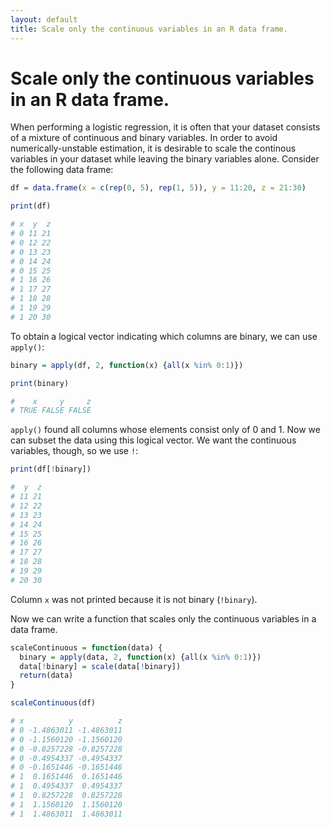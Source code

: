 ```yaml
---
layout: default
title: Scale only the continuous variables in an R data frame.
---
```

# Scale only the continuous variables in an R data frame.

When performing a logistic regression, it is often that your dataset consists of a mixture of continuous and binary variables. In order to avoid numerically-unstable estimation, it is desirable to scale the continous variables in your dataset while leaving the binary variables alone. Consider the following data frame:

```r
df = data.frame(x = c(rep(0, 5), rep(1, 5)), y = 11:20, z = 21:30)

print(df)

# x  y  z
# 0 11 21
# 0 12 22
# 0 13 23
# 0 14 24
# 0 15 25
# 1 16 26
# 1 17 27
# 1 18 28
# 1 19 29
# 1 20 30
```

To obtain a logical vector indicating which columns are binary, we can use `apply()`:

```r
binary = apply(df, 2, function(x) {all(x %in% 0:1)})

print(binary)

#    x     y     z 
# TRUE FALSE FALSE 
```

`apply()` found all columns whose elements consist only of 0 and 1. Now we can subset the data using this logical vector. We want the continuous variables, though, so we use `!`:

```r
print(df[!binary])

#  y  z
# 11 21
# 12 22
# 13 23
# 14 24
# 15 25
# 16 26
# 17 27
# 18 28
# 19 29
# 20 30
```

Column `x` was not printed because it is not binary (`!binary`).

Now we can write a function that scales only the continuous variables in a data frame.

```r
scaleContinuous = function(data) {
  binary = apply(data, 2, function(x) {all(x %in% 0:1)}) 
  data[!binary] = scale(data[!binary])
  return(data)
}

scaleContinuous(df)

# x          y          z
# 0 -1.4863011 -1.4863011
# 0 -1.1560120 -1.1560120
# 0 -0.8257228 -0.8257228
# 0 -0.4954337 -0.4954337
# 0 -0.1651446 -0.1651446
# 1  0.1651446  0.1651446
# 1  0.4954337  0.4954337
# 1  0.8257228  0.8257228
# 1  1.1560120  1.1560120
# 1  1.4863011  1.4863011
```
